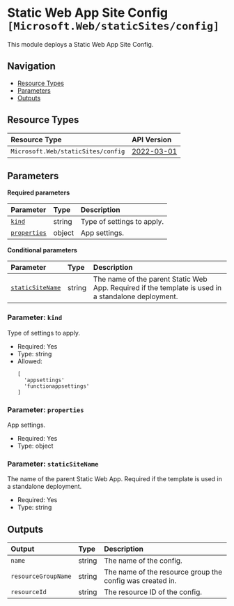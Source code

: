 # Static Web App Site Config `[Microsoft.Web/staticSites/config]`

This module deploys a Static Web App Site Config.

## Navigation

- [Resource Types](#Resource-Types)
- [Parameters](#Parameters)
- [Outputs](#Outputs)

## Resource Types

| Resource Type | API Version |
| :-- | :-- |
| `Microsoft.Web/staticSites/config` | [2022-03-01](https://learn.microsoft.com/en-us/azure/templates/Microsoft.Web/2022-03-01/staticSites/config) |

## Parameters

**Required parameters**

| Parameter | Type | Description |
| :-- | :-- | :-- |
| [`kind`](#parameter-kind) | string | Type of settings to apply. |
| [`properties`](#parameter-properties) | object | App settings. |

**Conditional parameters**

| Parameter | Type | Description |
| :-- | :-- | :-- |
| [`staticSiteName`](#parameter-staticsitename) | string | The name of the parent Static Web App. Required if the template is used in a standalone deployment. |

### Parameter: `kind`

Type of settings to apply.

- Required: Yes
- Type: string
- Allowed:
  ```Bicep
  [
    'appsettings'
    'functionappsettings'
  ]
  ```

### Parameter: `properties`

App settings.

- Required: Yes
- Type: object

### Parameter: `staticSiteName`

The name of the parent Static Web App. Required if the template is used in a standalone deployment.

- Required: Yes
- Type: string

## Outputs

| Output | Type | Description |
| :-- | :-- | :-- |
| `name` | string | The name of the config. |
| `resourceGroupName` | string | The name of the resource group the config was created in. |
| `resourceId` | string | The resource ID of the config. |

